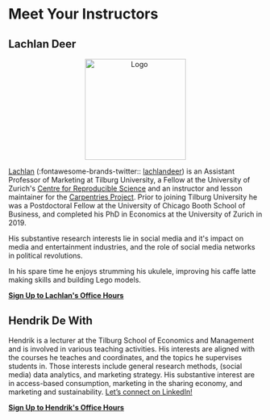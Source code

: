 # Meet Your Instructors

## Lachlan Deer

<p style="text-align:center;"><img src="https://avatars.githubusercontent.com/u/4036802?s=460&u=28455c51ead64893b186d597dc05167e19b5f5e5&v=4" alt="Logo" width = "200"></p>

[Lachlan](http://lachlandeer.github.io/)  (:fontawesome-brands-twitter:: [lachlandeer](https://twitter.com/lachlandeer?lang=en)) is an Assistant Professor of Marketing at Tilburg University,
   a Fellow at the University of Zurich's [Centre for Reproducible Science](https://www.crs.uzh.ch/en.html) and an instructor and lesson maintainer for the [Carpentries Project](https://carpentries.org/).
Prior to joining Tilburg University he was a Postdoctoral Fellow at the University of Chicago Booth School of Business, 
  and completed his PhD in Economics at the University of Zurich in 2019.

His substantive research interests lie in social media and it's impact on media and entertainment industries, and the role of social media networks in political revolutions.

In his spare time he enjoys strumming his ukulele, improving his caffe latte making skills and building Lego models.

[**Sign Up to Lachlan's Office Hours**][calendly-lachlan]

## Hendrik De With

Hendrik is a lecturer at the Tilburg School of Economics and Management and is involved in various teaching activities. 
His interests are aligned with the courses he teaches and coordinates, and the topics he supervises students in.
Those interests include general research methods, (social media) data analytics, and marketing strategy. 
His substantive interest are in access-based consumption, marketing in the sharing economy, and marketing and sustainability. 
[Let’s connect on LinkedIn!](https://www.linkedin.com/in/h-de-with/)

[**Sign Up to Hendrik's Office Hours**][calendly-hendrik]

[calendly-hendrik]: https://calendly.com/h-j-c-dewith/15min
[calendly-lachlan]: https://calendly.com/lachlan-deer/office-hours
